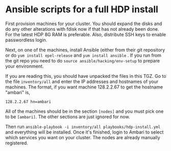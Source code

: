 # Ansible scripts for a full HDP install

First provision machines for your cluster. You should expand the disks and do any other alterations with fdisk now if that has not already been done. For the latest HDP 8G RAM is preferable. Also, distribute SSH keys to enable passwordless login.

Next, on one of the machines, install Ansible (either from their git repository or do `yum install epel-release` and `yum install ansible` . If you run from the git repo you need to do `source ansible/hacking/env-setup` to prepare your environment.

If you are reading this, you should have unpacked the files in this TGZ. Go to the file `inventory/all` and enter the IP addresses and hostnames of your machines. The format, if you want machine 128.2.2.67 to get the hostname "ambari" is,

```
128.2.2.67 hn=ambari
```

All of the machines should be in the section `[nodes]` and you must pick one to be `[ambari]`. The other sections are just ignored for now.

Then run `ansible-playbook -i inventory/all playbooks/hdp-install.yml` and everything will be installed. Once it's finished, login to Ambari to select which services you want on your cluster. The nodes are already manually registered.
